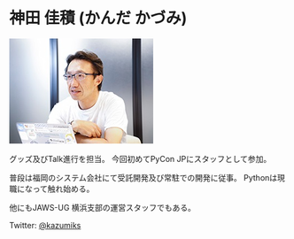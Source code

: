 # 神田 佳積 (かんだ かづみ)

![kazumiks](./_static/kazumiks.jpg)

グッズ及びTalk進行を担当。
今回初めてPyCon JPにスタッフとして参加。

普段は福岡のシステム会社にて受託開発及び常駐での開発に従事。
Pythonは現職になって触れ始める。

他にもJAWS-UG 横浜支部の運営スタッフでもある。

Twitter: [@kazumiks](https://twitter.com/kazumiks)
